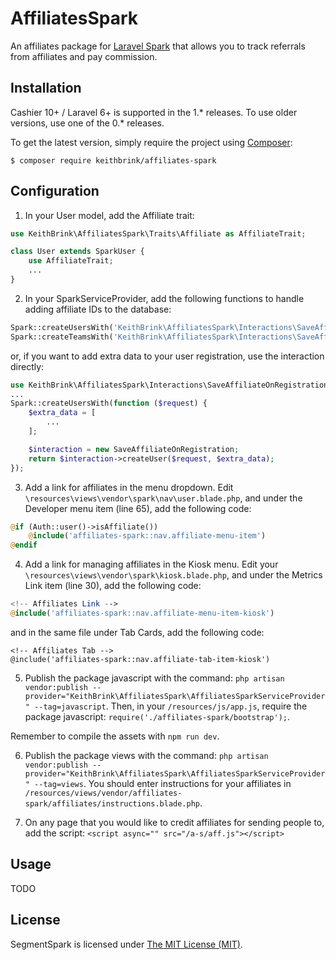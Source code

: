 # AffiliatesSpark

An affiliates package for [Laravel Spark](https://spark.laravel.com/) that allows you to track referrals from affiliates and pay commission.

## Installation

Cashier 10+ / Laravel 6+ is supported in the 1.* releases. To use older versions, use one of the 0.* releases.

To get the latest version, simply require the project using [Composer](https://getcomposer.org):

```
$ composer require keithbrink/affiliates-spark
```

## Configuration

1. In your User model, add the Affiliate trait:

```php
use KeithBrink\AffiliatesSpark\Traits\Affiliate as AffiliateTrait;

class User extends SparkUser {
    use AffiliateTrait;
    ...
}
```

2. In your SparkServiceProvider, add the following functions to handle adding affiliate IDs to the database:

```php
Spark::createUsersWith('KeithBrink\AffiliatesSpark\Interactions\SaveAffiliateOnRegistration@createUser');
Spark::createTeamsWith('KeithBrink\AffiliatesSpark\Interactions\SaveAffiliateOnRegistration@createTeam');
```

or, if you want to add extra data to your user registration, use the interaction directly:

```php
use KeithBrink\AffiliatesSpark\Interactions\SaveAffiliateOnRegistration;
...
Spark::createUsersWith(function ($request) {
    $extra_data = [
        ...
    ];

    $interaction = new SaveAffiliateOnRegistration;
    return $interaction->createUser($request, $extra_data);
});
```

3. Add a link for affiliates in the menu dropdown. Edit `\resources\views\vendor\spark\nav\user.blade.php`, and under the Developer menu item (line 65), add the following code:

```php
@if (Auth::user()->isAffiliate())
    @include('affiliates-spark::nav.affiliate-menu-item')
@endif
```

4. Add a link for managing affiliates in the Kiosk menu. Edit your `\resources\views\vendor\spark\kiosk.blade.php`, and under the Metrics Link item (line 30), add the following code:

```php
<!-- Affiliates Link -->
@include('affiliates-spark::nav.affiliate-menu-item-kiosk')
```

and in the same file under Tab Cards, add the following code:

```
<!-- Affiliates Tab -->
@include('affiliates-spark::nav.affiliate-tab-item-kiosk')
```

5. Publish the package javascript with the command: `php artisan vendor:publish --provider="KeithBrink\AffiliatesSpark\AffiliatesSparkServiceProvider" --tag=javascript`. Then, in your `/resources/js/app.js`, require the package javascript: `require('./affiliates-spark/bootstrap');`.

Remember to compile the assets with `npm run dev`.

6. Publish the package views with the command: `php artisan vendor:publish --provider="KeithBrink\AffiliatesSpark\AffiliatesSparkServiceProvider" --tag=views`. You should enter instructions for your affiliates in `/resources/views/vendor/affiliates-spark/affiliates/instructions.blade.php`.

7. On any page that you would like to credit affiliates for sending people to, add the script: `<script async="" src="/a-s/aff.js"></script>`

## Usage

TODO

## License

SegmentSpark is licensed under [The MIT License (MIT)](LICENSE).
